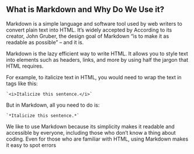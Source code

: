 ## What is Markdown and Why Do We Use it?


Markdown is a simple language and software tool used by web writers to convert plain text into HTML. It’s widely accepted by According to its creator, John Gruber, the design goal of Markdown “is to make it as readable as possible” – and it is. 

Markdown is the lazy efficient way to write HTML. It allows you to style text into elements such as headers, links, and more by using half the jargon that HTML requires. 

For example, to italicize text in HTML, you would need to wrap the text in tags like this:

	`<i>Italicize this sentence.</i>`

But in Markdown, all you need to do is:

	`*Italicize this sentence.*`

We like to use Markdown because its simplicity makes it readable and accessible by everyone, including those who don’t know a thing about coding. Even for those who are familiar with HTML, using Markdown makes it easy to spot errors

<!-- 

NOTE: At some point we should introduce a discussion about how Markdown is currently without a 'standard'.

Flavours  of Markdown include:

* John Gruber’s original Markdown
* Github-flavored Markdown
* PHP Markdown Extra
* Pandoc
* MultiMarkdown

-->

